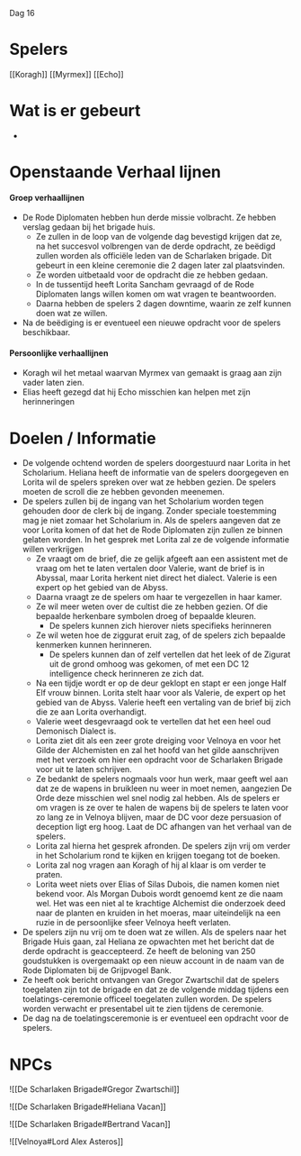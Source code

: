 Dag 16

# Spelers
[[Koragh]]
[[Myrmex]]
[[Echo]]

# Wat is er gebeurt
- 
# Openstaande Verhaal lijnen

#### Groep verhaallijnen
- De Rode Diplomaten hebben hun derde missie volbracht. Ze hebben verslag gedaan bij het brigade huis.
	- Ze zullen in de loop van de volgende dag bevestigd krijgen dat ze, na het succesvol volbrengen van de derde opdracht, ze beëdigd zullen worden als officiële leden van de Scharlaken brigade. Dit gebeurt in een kleine ceremonie die 2 dagen later zal plaatsvinden.
	- Ze worden uitbetaald voor de opdracht die ze hebben gedaan.
	- In de tussentijd heeft Lorita Sancham gevraagd of de Rode Diplomaten langs willen komen om wat vragen te beantwoorden.
	- Daarna hebben de spelers 2 dagen downtime, waarin ze zelf kunnen doen wat ze willen.
- Na de beëdiging is er eventueel een nieuwe opdracht voor de spelers beschikbaar.

#### Persoonlijke verhaallijnen
- Koragh wil het metaal waarvan Myrmex van gemaakt is graag aan zijn vader laten zien.
- Elias heeft gezegd dat hij Echo misschien kan helpen met zijn herinneringen



# Doelen / Informatie
- De volgende ochtend worden de spelers doorgestuurd naar Lorita in het Scholarium. Heliana heeft de informatie van de spelers doorgegeven en Lorita wil de spelers spreken over wat ze hebben gezien. De spelers moeten de scroll die ze hebben gevonden meenemen.
- De spelers zullen bij de ingang van het Scholarium worden tegen gehouden door de clerk bij de ingang. Zonder speciale toestemming mag je niet zomaar het Scholarium in. Als de spelers aangeven dat ze voor Lorita komen of dat het de Rode Diplomaten zijn zullen ze binnen gelaten worden. In het gesprek met Lorita zal ze de volgende informatie willen verkrijgen
	- Ze vraagt om de brief, die ze gelijk afgeeft aan een assistent met de vraag om het te laten vertalen door Valerie, want de brief is in Abyssal, maar Lorita herkent niet direct het dialect. Valerie is een expert op het gebied van de Abyss.
	- Daarna vraagt ze de spelers om haar te vergezellen in haar kamer.
	- Ze wil meer weten over de cultist die ze hebben gezien. Of die bepaalde herkenbare symbolen droeg of bepaalde kleuren.
		- De spelers kunnen zich hierover niets specifieks herinneren
	- Ze wil weten hoe de ziggurat eruit zag, of de spelers zich bepaalde kenmerken kunnen herinneren. 
		- De spelers kunnen dan of zelf vertellen dat het leek of de Zigurat uit de grond omhoog was gekomen, of met een DC 12 intelligence check herinneren ze zich dat.
	- Na een tijdje wordt er op de deur geklopt en stapt er een jonge Half Elf vrouw binnen. Lorita stelt haar voor als Valerie, de expert op het gebied van de Abyss. Valerie heeft een vertaling van de brief bij zich die ze aan Lorita overhandigt.
	- Valerie weet desgevraagd ook te vertellen dat het een heel oud Demonisch Dialect is.
	- Lorita ziet dit als een zeer grote dreiging voor Velnoya en voor het Gilde der Alchemisten en zal het hoofd van het gilde aanschrijven met het verzoek om hier een opdracht voor de Scharlaken Brigade voor uit te laten schrijven.
	- Ze bedankt de spelers nogmaals voor hun werk, maar geeft wel aan dat ze de wapens in bruikleen nu weer in moet nemen, aangezien De Orde deze misschien wel snel nodig zal hebben. Als de spelers er om vragen is ze over te halen de wapens bij de spelers te laten voor zo lang ze in Velnoya blijven, maar de DC voor deze persuasion of deception ligt erg hoog. Laat de DC afhangen van het verhaal van de spelers.
	- Lorita zal hierna het gesprek afronden. De spelers zijn vrij om verder in het Scholarium rond te kijken en krijgen toegang tot de boeken.
	- Lorita zal nog vragen aan Koragh of hij al klaar is om verder te praten.
	- Lorita weet niets over Elias of Silas Dubois, die namen komen niet bekend voor. Als Morgan Dubois wordt genoemd kent ze die naam wel. Het was een niet al te krachtige Alchemist die onderzoek deed naar de planten en kruiden in het moeras, maar uiteindelijk na een ruzie in de persoonlijke sfeer Velnoya heeft verlaten.
- De spelers zijn nu vrij om te doen wat ze willen. Als de spelers naar het Brigade Huis gaan, zal Heliana ze opwachten met het bericht dat de derde opdracht is geaccepteerd. Ze heeft de beloning van 250 goudstukken is overgemaakt op een nieuw account in de naam van de Rode Diplomaten bij de Grijpvogel Bank.
- Ze heeft ook bericht ontvangen van Gregor Zwartschil dat de spelers toegelaten zijn tot de brigade en dat ze de volgende middag tijdens een toelatings-ceremonie officeel toegelaten zullen worden. De spelers worden verwacht er presentabel uit te zien tijdens de ceremonie.
- De dag na de toelatingsceremonie is er eventueel een opdracht voor de spelers.


# NPCs

![[De Scharlaken Brigade#Gregor Zwartschil]]

![[De Scharlaken Brigade#Heliana Vacan]]

![[De Scharlaken Brigade#Bertrand Vacan]]

![[Velnoya#Lord Alex Asteros]]